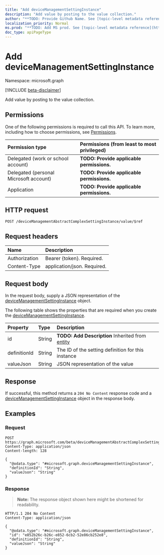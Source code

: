 ```yaml
---
title: "Add deviceManagementSettingInstance"
description: "Add value by posting to the value collection."
author: "**TODO: Provide Github Name. See [topic-level metadata reference](https://msgo.azurewebsites.net/add/document/guidelines/metadata.html#topic-level-metadata)**"
localization_priority: Normal
ms.prod: "**TODO: Add MS prod. See [topic-level metadata reference](https://msgo.azurewebsites.net/add/document/guidelines/metadata.html#topic-level-metadata)**"
doc_type: apiPageType
---
```


# Add deviceManagementSettingInstance
Namespace: microsoft.graph

[!INCLUDE [beta-disclaimer](../../includes/beta-disclaimer.md)]

Add value by posting to the value collection.

## Permissions
One of the following permissions is required to call this API. To learn more, including how to choose permissions, see [Permissions](/graph/permissions-reference).

|Permission type|Permissions (from least to most privileged)|
|:---|:---|
|Delegated (work or school account)|**TODO: Provide applicable permissions.**|
|Delegated (personal Microsoft account)|**TODO: Provide applicable permissions.**|
|Application|**TODO: Provide applicable permissions.**|

## HTTP request

<!-- {
  "blockType": "ignored"
}
-->
``` http
POST /deviceManagementAbstractComplexSettingInstance/value/$ref
```

## Request headers
|Name|Description|
|:---|:---|
|Authorization|Bearer {token}. Required.|
|Content-Type|application/json. Required.|

## Request body
In the request body, supply a JSON representation of the [deviceManagementSettingInstance](../resources/devicemanagementsettinginstance.md) object.

The following table shows the properties that are required when you create the [deviceManagementSettingInstance](../resources/devicemanagementsettinginstance.md).

|Property|Type|Description|
|:---|:---|:---|
|id|String|**TODO: Add Description** Inherited from [entity](../resources/entity.md)|
|definitionId|String|The ID of the setting definition for this instance|
|valueJson|String|JSON representation of the value|



## Response

If successful, this method returns a `204 No Content` response code and a [deviceManagementSettingInstance](../resources/devicemanagementsettinginstance.md) object in the response body.

## Examples

### Request
<!-- {
  "blockType": "request",
  "name": "create_devicemanagementsettinginstance_from_"
}
-->
``` http
POST https://graph.microsoft.com/beta/deviceManagementAbstractComplexSettingInstance/value/$ref
Content-Type: application/json
Content-length: 128

{
  "@odata.type": "#microsoft.graph.deviceManagementSettingInstance",
  "definitionId": "String",
  "valueJson": "String"
}
```


### Response
>**Note:** The response object shown here might be shortened for readability.
<!-- {
  "blockType": "response",
  "truncated": true,
  "@odata.type": "microsoft.graph.deviceManagementSettingInstance"
}
-->
``` http
HTTP/1.1 204 No Content
Content-Type: application/json

{
  "@odata.type": "#microsoft.graph.deviceManagementSettingInstance",
  "id": "e852b26c-b26c-e852-6cb2-52e86cb252e8",
  "definitionId": "String",
  "valueJson": "String"
}
```

